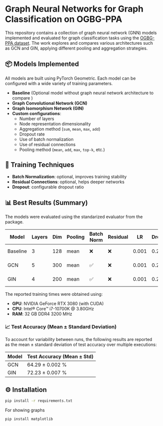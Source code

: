 # Graph Neural Networks for Graph Classification on OGBG-PPA

This repository contains a collection of graph neural network (GNN) models implemented and evaluated for graph classification tasks using the [OGBG-PPA dataset](https://ogb.stanford.edu/docs/graphprop/). The work explores and compares various architectures such as GCN and GIN, applying different pooling and aggregation strategies.

## 📦 Models Implemented

All models are built using PyTorch Geometric. Each model can be configured with a wide variety of training parameters.

- **Baseline** (Optional model without graph neural network architecture to compare )
- **Graph Convolutional Network (GCN)**
- **Graph Isomorphism Network (GIN)**
- **Custom configurations**:
  - Number of layers
  - Node representation dimensionality
  - Aggregation method (`sum`, `mean`, `max`, `add`)
  - Dropout rate
  - Use of batch normalization
  - Use of residual connections
  - Pooling method (`mean`, `add`, `max`, `top-k`, etc.)

## 🔧 Training Techniques

- **Batch Normalization**: optional, improves training stability
- **Residual Connections**: optional, helps deeper networks
- **Dropout**: configurable dropout ratio

## 📊 Best Results (Summary)

The models were evaluated using the standarized evaluator from the package.

| Model     | Layers | Dim | Pooling | Batch Norm | Residual | LR     | Dropout | Epsilon | Val Acc. | Test Acc. | Epochs | Time (GPU)    |
|-----------|--------|-----|---------|------------|----------|--------|---------|---------|----------|-----------|--------|----------|
| Baseline  | 3      | 128 | mean    | ❌         | ❌       | 0.001  | 0.2     | -       | ~11.9%   | ~13.3%    | 25     | 30 min   |
| GCN       | 5      | 300 | mean    | ✅         | ❌       | 0.001  | 0.2     | -       | ~61.5%   | ~65.3%    | 60     | 4h 44min |
| GIN       | 4      | 200 | mean    | ✅         | ❌       | 0.001  | 0.2     | 0.01    | ~68.2%   | ~73.1%    | 60     | 3h 24min |

The reported training times were obtained using:

- **GPU**: NVIDIA GeForce RTX 3080 (with CUDA)
- **CPU**: Intel® Core™ i7-10700K @ 3.80GHz
- **RAM**: 32 GB DDR4 3200 MHz

### 📈 Test Accuracy (Mean ± Standard Deviation)

To account for variability between runs, the following results are reported as the mean ± standard deviation of test accuracy over multiple executions:

| Model    | Test Accuracy (Mean ± Std) |
|----------|-----------------------------|
| GCN      | 64.29 ± 0.002 %              |
| GIN      | 72.23 ± 0.007 %              |

## ⚙️ Installation

```bash
pip install -r requirements.txt
```
For showing graphs
```bash
pip install matplotlib


